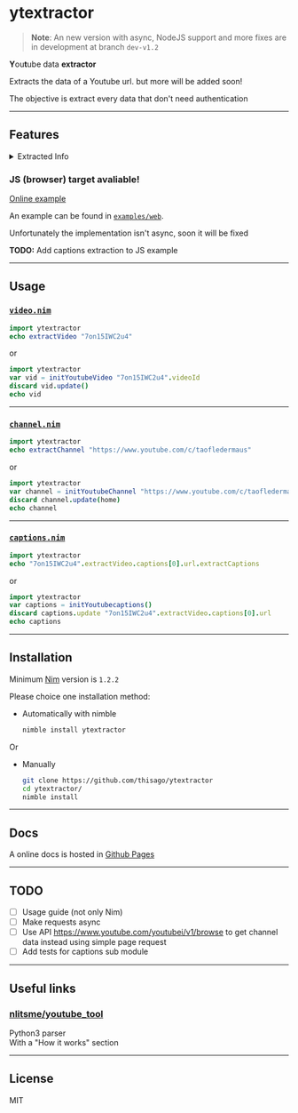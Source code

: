 # ytextractor

> **Note**:
> An new version with async, NodeJS support and more fixes are in development
> at branch `dev-v1.2`

**Y**ou**t**ube data **extractor**

Extracts the data of a Youtube url.
but more will be added soon!

The objective is extract every data that don't need authentication

---

## Features

<details>
<summary>Extracted Info</summary>

- **Video url**
  - Video info
    - [x] Id (video code)
    - [x] Title
    - [x] Description
    - [x] Thumbnails
    - [x] Embed
    - [x] Publish date
    - [x] Upload date
    - [x] Length
    - [x] Family friendly
    - [x] Unlisted
    - [x] Private
    - [x] Live (is live)
    - [x] Channel
    - [x] Views
    - [x] Category
    - [x] Likes
    - [x] Keywords
    - [x] Captions URLs 
  - Channel
    - [x] Name
    - [x] Id
    - [x] Url
    - [x] Subscribers
    - [x] Channel icons
    - [x] Hidden subscribers (bool)
- **Channel url**
  - [x] Id
  - [x] Url
  - [x] Name
  - [x] Subscribers
  - [x] Channel icons
  - [x] Hidden subscribers (bool)
  - [x] Family safe
  - [x] Tags
  - [x] Description (about)
  - [x] Banners
  - [x] Links
    - [x] Primary
    - [x] Secondary
  - [x] Highlighted playlists videos
  - [x] Highlighted video
    - [x] Id (video code)
    - [x] Title
    - [x] Description
    - [ ] Thumbnails
    - [x] Views
    - [x] Rounded publish date
    - [x] Badges
      - [x] Name
      - [x] Icon
      - [x] IconType
      - [x] Style

- [x] Video captions

- **Video data**
  - [ ] Subtitles
  - [ ] Comments
    - [ ] Comments of comments
  - Livechat
    - [ ] Realtime
    - [ ] Replay
- [ ] Search results
- [ ] All videos from channel/user
- [ ] All videos of playlist (a seq of videos)
</details>

### JS (browser) target avaliable!

[Online example](https://thisago.github.io/ytextractor/examples/web/)

An example can be found in [`examples/web`](examples/web).

Unfortunately the implementation isn't async, soon it will be fixed

**TODO:** Add captions extraction to JS example

---

## Usage

### [`video.nim`](src/ytextractor/video.nim)

```nim
import ytextractor
echo extractVideo "7on15IWC2u4"
```
or
```nim
import ytextractor
var vid = initYoutubeVideo "7on15IWC2u4".videoId
discard vid.update()
echo vid
```

---

### [`channel.nim`](src/ytextractor/channel.nim)

```nim
import ytextractor
echo extractChannel "https://www.youtube.com/c/taofledermaus"
```
or
```nim
import ytextractor
var channel = initYoutubeChannel "https://www.youtube.com/c/taofledermaus".channelId
discard channel.update(home)
echo channel
```

---

### [`captions.nim`](src/ytextractor/captions.nim)

```nim
import ytextractor
echo "7on15IWC2u4".extractVideo.captions[0].url.extractCaptions
```
or
```nim
import ytextractor
var captions = initYoutubecaptions()
discard captions.update "7on15IWC2u4".extractVideo.captions[0].url
echo captions
```

---

## Installation

Minimum [Nim](https://nim-lang.org) version is `1.2.2`

Please choice one installation method:

- Automatically with nimble
  ```bash
  nimble install ytextractor
  ```
Or
- Manually
  ```bash
  git clone https://github.com/thisago/ytextractor
  cd ytextractor/
  nimble install
  ```

---

## Docs

A online docs is hosted in [Github Pages](https://thisago.github.io/ytextractor/docs/ytextractor.html)

---

## TODO

- [ ] Usage guide (not only Nim)
- [ ] Make requests async
- [ ] Use API https://www.youtube.com/youtubei/v1/browse to get channel data
      instead using simple page request
- [ ] Add tests for captions sub module

---

## Useful links

### [nlitsme/youtube_tool](https://github.com/nlitsme/youtube_tool)

Python3 parser\
With a "How it works" section

---

## License

MIT
